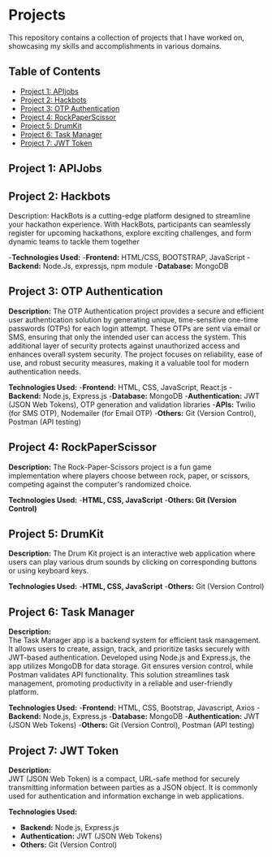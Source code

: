 # Projects 

This repository contains a collection of projects that I have worked on, showcasing my skills and accomplishments in various domains.

## Table of Contents

- [Project 1: APIjobs](#project-1-project-name)
- [Project 2: Hackbots](#project-2-project-name)
- [Project 3: OTP Authentication](#project-3-project-name)
- [Project 4: RockPaperScissor](#project-4-project-name)
- [Project 5: DrumKit](#project-5-project-name)
- [Project 6: Task Manager](#project-6-project-name)
- [Project 7: JWT Token](#project-7-project-name)

 

## Project 1: APIJobs



## Project 2: Hackbots

Description: HackBots is a cutting-edge platform designed to streamline your hackathon experience. With HackBots, participants can seamlessly register for upcoming hackathons, explore exciting challenges, and form dynamic teams to tackle them together

-**Technologies Used:**
-**Frontend:** HTML/CSS, BOOTSTRAP, JavaScript
-**Backend:** Node.Js, expressjs, npm module
-**Database:** MongoDB

## Project 3: OTP Authentication
**Description:**
The OTP Authentication project provides a secure and efficient user authentication solution by generating unique, time-sensitive one-time passwords (OTPs) for each login attempt. These OTPs are sent via email or SMS, ensuring that only the intended user can access the system. This additional layer of security protects against unauthorized access and enhances overall system security. The project focuses on reliability, ease of use, and robust security measures, making it a valuable tool for modern authentication needs.

**Technologies Used:**
-**Frontend:** HTML, CSS, JavaScript, React.js
-**Backend:** Node.js, Express.js
-**Database:** MongoDB
-**Authentication:** JWT (JSON Web Tokens), OTP generation and validation libraries
-**APIs:** Twilio (for SMS OTP), Nodemailer (for Email OTP)
-**Others:** Git (Version Control), Postman (API testing)


## Project 4: RockPaperScissor
**Description:**
The Rock-Paper-Scissors project is a fun game implementation where players choose between rock, paper, or scissors, competing against the computer's randomized choice.

**Technologies Used:**
-**HTML, CSS, JavaScript**
-**Others: Git (Version Control)**


## Project 5: DrumKit
**Description:**
The Drum Kit project is an interactive web application where users can play various drum sounds by clicking on corresponding buttons or using keyboard keys.

**Technologies Used:**
-**HTML, CSS, JavaScript**
-**Others:** Git (Version Control)

## Project 6: Task Manager
**Description:**  
The Task Manager app is a backend system for efficient task management. It allows users to create, assign, track, and prioritize tasks securely with JWT-based authentication. Developed using Node.js and Express.js, the app utilizes MongoDB for data storage. Git ensures version control, while Postman validates API functionality. This solution streamlines task management, promoting productivity in a reliable and user-friendly platform.

**Technologies Used:**
-**Frontend:** HTML, CSS, Bootstrap, Javascript, Axios
-**Backend:** Node.js, Express.js
-**Database:** MongoDB
-**Authentication:** JWT (JSON Web Tokens)
-**Others:** Git (Version Control), Postman (API testing)

## Project 7: JWT Token

**Description:**  
JWT (JSON Web Token) is a compact, URL-safe method for securely transmitting information between parties as a JSON object. It is commonly used for authentication and information exchange in web applications.

**Technologies Used:**
- **Backend:** Node.js, Express.js
- **Authentication:** JWT (JSON Web Tokens)
- **Others:** Git (Version Control)














